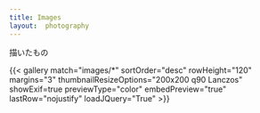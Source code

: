 ```yaml
---
title: Images
layout:  photography
---
```

描いたもの

{{< gallery match="images/*" sortOrder="desc" rowHeight="120" margins="3" thumbnailResizeOptions="200x200 q90 Lanczos" showExif=true previewType="color" embedPreview="true" lastRow="nojustify" loadJQuery="True" >}}